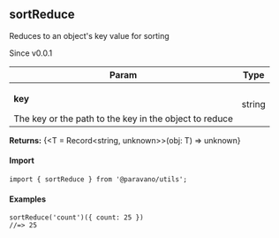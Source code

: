 <h2>sortReduce</h2>
<p>Reduces to an object's key value for sorting</p>
<p>Since v0.0.1</p>
<table>
      <thead>
      <tr>
        <th>Param</th>
        <th>Type</th></tr>
      </thead>
      <tbody><tr><td><p><b>key</b></p>The key or the path to the key in the object to reduce</td><td>string</td></tr></tbody>
    </table><p><b>Returns:</b> {&lt;T = Record&lt;string, unknown&gt;&gt;(obj: T) =&gt; unknown}</p>
<h4>Import</h4>

```
import { sortReduce } from '@paravano/utils';
```

  <h4>Examples</h4>




```
sortReduce('count')({ count: 25 })
//=> 25
```

